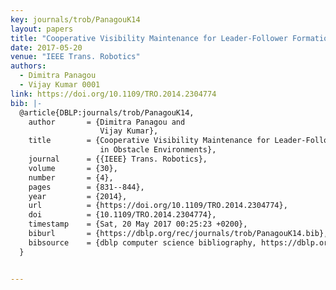 ```yaml
---
key: journals/trob/PanagouK14
layout: papers
title: "Cooperative Visibility Maintenance for Leader-Follower Formations in Obstacle Environments."
date: 2017-05-20
venue: "IEEE Trans. Robotics"
authors:
  - Dimitra Panagou
  - Vijay Kumar 0001
link: https://doi.org/10.1109/TRO.2014.2304774
bib: |-
  @article{DBLP:journals/trob/PanagouK14,
    author       = {Dimitra Panagou and
                    Vijay Kumar},
    title        = {Cooperative Visibility Maintenance for Leader-Follower Formations
                    in Obstacle Environments},
    journal      = {{IEEE} Trans. Robotics},
    volume       = {30},
    number       = {4},
    pages        = {831--844},
    year         = {2014},
    url          = {https://doi.org/10.1109/TRO.2014.2304774},
    doi          = {10.1109/TRO.2014.2304774},
    timestamp    = {Sat, 20 May 2017 00:25:23 +0200},
    biburl       = {https://dblp.org/rec/journals/trob/PanagouK14.bib},
    bibsource    = {dblp computer science bibliography, https://dblp.org}
  }


---
```

